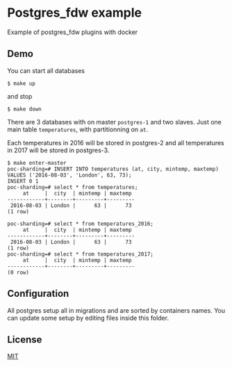 # Postgres_fdw example

Example of postgres_fdw plugins with docker

## Demo

You can start all databases

```
$ make up
```

and stop

```
$ make down
```

There are 3 databases with on master `postgres-1` and two slaves. Just one main
table `temperatures`, with partitionning on `at`.

Each temperatures in 2016 will be stored in postgres-2 and all temperatures in
2017 will be stored in postgres-3.

```
$ make enter-master
poc-sharding=# INSERT INTO temperatures (at, city, mintemp, maxtemp) VALUES ('2016-08-03', 'London', 63, 73);
INSERT 0 1
poc-sharding=# select * from temperatures;
     at     |  city  | mintemp | maxtemp
------------+--------+---------+---------
 2016-08-03 | London |      63 |      73
(1 row)

poc-sharding=# select * from temperatures_2016;
     at     |  city  | mintemp | maxtemp
------------+--------+---------+---------
 2016-08-03 | London |      63 |      73
(1 row)
poc-sharding=# select * from temperatures_2017;
     at     |  city  | mintemp | maxtemp
------------+--------+---------+---------
(0 row)
```

## Configuration

All postgres setup all in migrations and are sorted by containers names. You can
update some setup by editing files inside this folder.

## License

[MIT](https://en.wikipedia.org/wiki/MIT_License)


